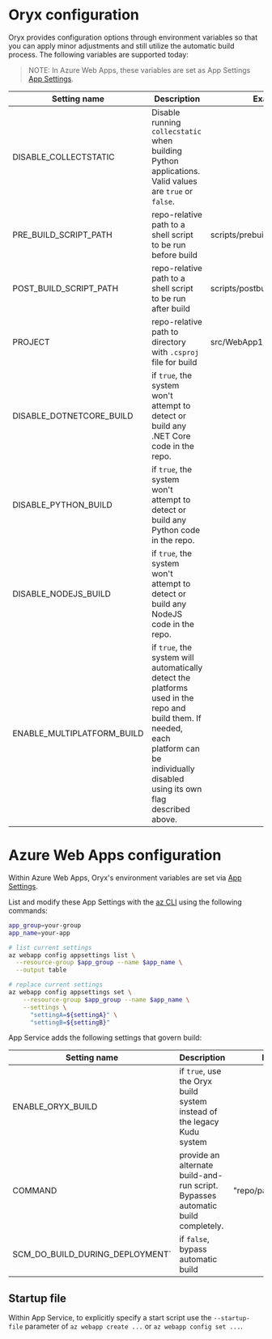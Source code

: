 # Oryx configuration

Oryx provides configuration options through environment variables so that you
can apply minor adjustments and still utilize the automatic build process. The following variables are supported today:

> NOTE: In Azure Web Apps, these variables are set as App Settings [App Settings][].

Setting name                     | Description                                                    | Example
---------------------------------|----------------------------------------------------------------|------------
DISABLE\_COLLECTSTATIC           | Disable running `collecstatic` when building Python applications. Valid values are `true` or `false`. |
PRE\_BUILD\_SCRIPT\_PATH         | repo-relative path to a shell script to be run before build    | scripts/prebuild.sh
POST\_BUILD\_SCRIPT\_PATH        | repo-relative path to a shell script to be run after build     | scripts/postbuild.sh
PROJECT                          | repo-relative path to directory with `.csproj` file for build  | src/WebApp1/WebApp1.csproj
DISABLE\_DOTNETCORE\_BUILD       | if `true`, the system won't attempt to detect or build any .NET Core code in the repo. |
DISABLE\_PYTHON\_BUILD           | if `true`, the system won't attempt to detect or build any Python code in the repo. |
DISABLE\_NODEJS\_BUILD           | if `true`, the system won't attempt to detect or build any NodeJS code in the repo. |
ENABLE\_MULTIPLATFORM\_BUILD     | if `true`, the system will automatically detect the platforms used in the repo and build them. If needed, each platform can be individually disabled using its own flag described above. |

# Azure Web Apps configuration

Within Azure Web Apps, Oryx's environment variables are set via [App
Settings][].

List and modify these App Settings with the [az CLI][] using the following
commands:

```bash
app_group=your-group
app_name=your-app

# list current settings
az webapp config appsettings list \
  --resource-group $app_group --name $app_name \
  --output table

# replace current settings
az webapp config appsettings set \
    --resource-group $app_group --name $app_name \
    --settings \
      "settingA=${settingA}" \
      "settingB=${settingB}"
```

App Service adds the following settings that govern build:

Setting name                     | Description                                                    | Example
---------------------------------|----------------------------------------------------------------|------------
ENABLE\_ORYX\_BUILD              | if `true`, use the Oryx build system instead of the legacy Kudu system | 
COMMAND                          | provide an alternate build-and-run script. Bypasses automatic build completely. | "repo/path/to/script.sh"
SCM\_DO\_BUILD\_DURING\_DEPLOYMENT` | if `false`, bypass automatic build |

## Startup file

Within App Service, to explicitly specify a start script use the
`--startup-file` parameter of `az webapp create ...` or `az webapp config set
...`.

[App Settings]: https://docs.microsoft.com/en-us/azure/app-service/web-sites-configure#app-settings
[az CLI]: https://github.com/Azure/azure-cli
